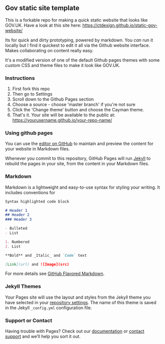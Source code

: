 ## Gov static site template

This is a forkable repo for making a quick static website that looks like GOV.UK. Have a look at this site here: https://ctdesign.github.io/static-gov-website/

Its for quick and dirty prototyping, powered by markdown. You _can_ run it locally but I find it quickest to edit it all via the Github website interface. Makes collaborating on content really easy.

It's a modified version of one of the default Github pages themes with some custom CSS and theme files to make it look like GOV.UK.

### Instructions

1. First fork this repo
2. Then go to Settings
3. Scroll down to the Github Pages section
4. Choose a source - choose 'master branch' if you're not sure
5. Click the 'Change theme' button and choose the Cayman theme.
6. That's it. Your site will be available to the public at: https://yourusername.github.io/your-repo-name/

### Using github pages

You can use the [editor on GitHub](https://github.com/ctdesign/static-test/edit/master/README.md) to maintain and preview the content for your website in Markdown files.

Whenever you commit to this repository, GitHub Pages will run [Jekyll](https://jekyllrb.com/) to rebuild the pages in your site, from the content in your Markdown files.

### Markdown

Markdown is a lightweight and easy-to-use syntax for styling your writing. It includes conventions for

```markdown
Syntax highlighted code block

# Header 1
## Header 2
### Header 3

- Bulleted
- List

1. Numbered
2. List

**Bold** and _Italic_ and `Code` text

[Link](url) and ![Image](src)
```

For more details see [GitHub Flavored Markdown](https://guides.github.com/features/mastering-markdown/).

### Jekyll Themes

Your Pages site will use the layout and styles from the Jekyll theme you have selected in your [repository settings](https://github.com/ctdesign/static-test/settings). The name of this theme is saved in the Jekyll `_config.yml` configuration file.

### Support or Contact

Having trouble with Pages? Check out our [documentation](https://help.github.com/categories/github-pages-basics/) or [contact support](https://github.com/contact) and we’ll help you sort it out.
